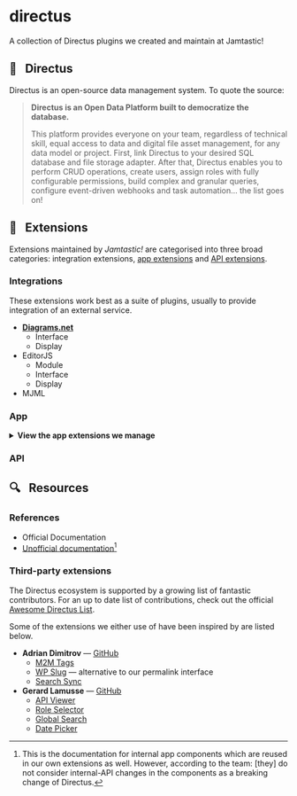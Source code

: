 # directus
A collection of Directus plugins we created and maintain at Jamtastic!

## 🐰 &nbsp; Directus

Directus is an open-source data management system. To quote the source:

> **Directus is an Open Data Platform built to democratize the database.**
> 
> This platform provides everyone on your team, regardless of technical skill, equal access to data and digital file asset management, for any data model or project. First, link Directus to your desired SQL database and file storage adapter. After that, Directus enables you to perform CRUD operations, create users, assign roles with fully configurable permissions, build complex and granular queries, configure event-driven webhooks and task automation... the list goes on!



## 🧩 &nbsp; Extensions

Extensions maintained by *Jamtastic!* are categorised into three broad categories: integration extensions, [app extensions](https://docs.directus.io/extensions/introduction.html#app-extensions) and [API extensions](https://docs.directus.io/extensions/introduction.html#api-extensions).

### Integrations

These extensions work best as a suite of plugins, usually to provide integration of an external service.

* [**Diagrams.net**](https://www.diagrams.net/)
  * Interface
  * Display
* EditorJS
  * Module
  * Interface
  * Display
* MJML

### App

<details><summary><strong>View the app extensions we manage</strong></summary><br />

<details><summary><strong>Modules</strong><div align="right"><a href="./source/modules/README.me">More information</a></div></summary><br />

> Modules are completely open-ended components that provide new experiences within the Directus platform. [Learn more about Modules](https://docs.directus.io/extensions/modules.html).

> **Note**
> 
> *Jamtastic!* does NOT currently maintain any custom standalone modules, however some are provided as part of the integration packages.

</details>
<details><summary><strong>Layouts</strong></summary><br />

* **Nested** — Similar to the table view, except can be organised into nested groups


</details>
<details><summary><strong>Interfaces</strong></summary><br />

* **Embedded** — embed music, video, gifs, social media and more from external services
* **Monaco** — alternative code editor to built in option; based on Monaco
* **Sentiment** — Rating feedback on a Likert scale

</details>
<details><summary><strong>Displays</strong></summary><br />

> Displays are small inline components that provide new ways of viewing field values throughout a Directus App. [Learn more about Displays](https://docs.directus.io/extensions/displays.html).

* **Sentiment** — Rating feedback on a Likert scale
* **Shields** — Badges powered by shields.io

</details>
<details><summary><strong>Panels</strong></summary><br />

> Panels are modular units of data visualization that exist within the [Insights module](https://docs.directus.io/app/insights.html). Each panel exists within a Dashboard and can be positioned and resized as needed. [Learn more about Panels](https://docs.directus.io/extensions/panels.html).

> **Note**
> 
> *Jamtastic!* does NOT currently maintain any custom panels.

</details>

</details>

### API

## 🔍 &nbsp; Resources

### References

* Official Documentation
* [Unofficial documentation](https://github.com/directus/directus/wiki/app-components)[^unofficial]

[^unofficial]: This is the documentation for internal app components which are reused in our own extensions as well. However, according to the team: [they] do not consider internal-API changes in the components as a breaking change of Directus.
### Third-party extensions

The Directus ecosystem is supported by a growing list of fantastic contributors. For an up to date list of contributions, check out the official [Awesome Directus List](https://github.com/directus-community/awesome-directus).

Some of the extensions we either use of have been inspired by are listed below.

* **Adrian Dimitrov** — [GitHub](https://github.com/dimitrov-adrian)
  * [M2M Tags](https://github.com/dimitrov-adrian/directus-extension-tags-m2m-interface)
  * [WP Slug](https://github.com/dimitrov-adrian/directus-extension-wpslug-interface) — alternative to our permalink interface
  * [Search Sync](https://github.com/dimitrov-adrian/directus-extension-searchsync)
* **Gerard Lamusse** — [GitHub](https://github.com/u12206050)
  * [API Viewer](https://github.com/u12206050/directus-extension-api-viewer-module)
  * [Role Selector](https://github.com/u12206050/directus-extension-role-chooser)
  * [Global Search](https://github.com/u12206050/directus-extension-global-search)
  * [Date Picker](https://github.com/u12206050/directus-9-date-picker-interface)